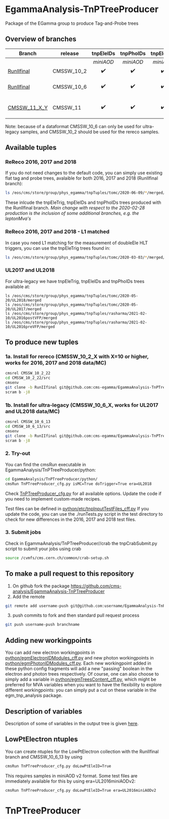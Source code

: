 # EgammaAnalysis-TnPTreeProducer

Package of the EGamma group to produce Tag-and-Probe trees

## Overview of branches

| Branch                                     | release            | tnpEleIDs          | tnpPhoIDs          | tnpEleTrig         | tnpEleReco         | purpose                                |
| ------------------------------------------ | ------------------ |:------------------:|:------------------:|:------------------:|:------------------:|:--------------------------------------:|
|                                            |                    | *miniAOD*          | *miniAOD*          | *miniAOD*          | *AOD*              |                                        |
| [RunIIfinal](../../tree/RunIIfinal)        | CMSSW\_10\_2       | :heavy_check_mark: | :heavy_check_mark: | :heavy_check_mark: | :heavy_check_mark: | Run II analysis                        |
| [RunIIfinal](../../tree/RunIIfinal)        | CMSSW\_10\_6       | :heavy_check_mark: | :heavy_check_mark: | :heavy_check_mark: | :heavy_check_mark: | Run II analysis using ultra-legacy     |
| [CMSSW\_11\_X\_Y](../../tree/CMSSW_11_X_Y) | CMSSW\_11          | :heavy_check_mark: | :heavy_check_mark: | :heavy_check_mark: | :white_check_mark: | Development for Run III (experimental) |

Note: because of a dataformat CMSSW\_10\_6 can only be used for ultra-legacy samples, and CMSSW\_10\_2 should be used for the rereco samples.

## Available tuples

### ReReco 2016, 2017 and 2018
If you do not need changes to the default code, you can simply use existing flat tag and probe trees, avalaible for both 2016, 2017 and 2018 (RunIIfinal branch):

```bash
ls /eos/cms/store/group/phys_egamma/tnpTuples/tomc/2020-06-09/*/merged/
```

These inlcude the tnpEleTrig, tnpEleIDs and tnpPhoIDs trees produced with the RunIIfinal branch.
*Main change with respect to the 2020-02-28 production is the inclusion of some additional branches, e.g. the leptonMva's*

### ReReco 2016, 2017 and 2018 - L1 matched
In case you need L1 matching for the measurement of doubleEle HLT triggers, you can use the tnpEleTrig trees found in:

```bash
ls /eos/cms/store/group/phys_egamma/tnpTuples/tomc/2020-03-03/*/merged/*L1matched.root
```

### UL2017 and UL2018
For ultra-legacy  we have tnpEleTrig, tnpEleIDs and tnpPhoIDs trees available at:
```
ls /eos/cms/store/group/phys_egamma/tnpTuples/tomc/2020-05-20/UL2018/merged
ls /eos/cms/store/group/phys_egamma/tnpTuples/tomc/2020-05-20/UL2017/merged
ls /eos/cms/store/group/phys_egamma/tnpTuples/rasharma/2021-02-10/UL2016postVFP/merged
ls /eos/cms/store/group/phys_egamma/tnpTuples/rasharma/2021-02-10/UL2016preVFP/merged
```


## To produce new tuples
### 1a. Install for rereco (CMSSW\_10\_2\_X with X=10 or higher, works for 2016, 2017 and 2018 data/MC)

```bash
cmsrel CMSSW_10_2_22
cd CMSSW_10_2_22/src
cmsenv
git clone -b RunIIfinal git@github.com:cms-egamma/EgammaAnalysis-TnPTreeProducer.git EgammaAnalysis/TnPTreeProducer
scram b -j8
```

### 1b. Install for ultra-legacy (CMSSW\_10\_6\_X, works for UL2017 and UL2018 data/MC)

```bash
cmsrel CMSSW_10_6_13
cd CMSSW_10_6_13/src
cmsenv
git clone -b RunIIfinal git@github.com:cms-egamma/EgammaAnalysis-TnPTreeProducer.git EgammaAnalysis/TnPTreeProducer
scram b -j8
```

### 2. Try-out
You can find the cmsRun executable in EgammaAnalysis/TnPTreeProducer/python:
```bash
cd EgammaAnalysis/TnPTreeProducer/python/
cmsRun TnPTreeProducer_cfg.py isMC=True doTrigger=True era=UL2018
```
Check [TnPTreeProducer\_cfg.py](python/TnPTreeProducer_cfg.py) for all available options. Update the code if you need to implement custom-made recipes.

Test files can be defined in [python/etc/tnpInputTestFiles\_cff.py](python/etc/tnpInputTestFiles_cff.py)
If you update the code, you can use the ./runTests.py script in the test directory to check for new differences in the 2016, 2017 and 2018 test files.

### 3. Submit jobs
Check in EgammaAnalysis/TnPTreeProducer//crab the tnpCrabSubmit.py script to submit your jobs using crab

```bash
source /cvmfs/cms.cern.ch/common/crab-setup.sh
```

## To make a pull request to this repository
1. On github fork the package https://github.com/cms-analysis/EgammaAnalysis-TnPTreeProducer
2. Add the remote
```bash
git remote add username-push git@github.com:username/EgammaAnalysis-TnPTreeProducer.git
```
3. push commits to fork and then standard pull request process
```bash
git push username-push branchname
```

## Adding new workingpoints
You can add new electron workingpoints in [python/egmElectronIDModules\_cff.py](python/egmElectronIDModules_cff.py) and new photon workingpoints
in [python/egmPhotonIDModules\_cff.py](python/egmPhotonIDModules_cff.py). Each new workingpoint added in these python config fragments will
add a new "passing<WP>" boolean in the electron and photon trees respectively. Of course, one can also choose to simply add a variable in
[python/egmTreesContent\_cff.py](python/egmTreesContent\_cff.py), which might be preferred for MVA variables when you want to have the
flexibility to explore different workingpoints: you can simply put a cut on these variable in the egm\_tnp\_analysis package.

## Description of variables

Description of some of variables in the output tree is given [here](VariablesInfo.md).

## LowPtElectron ntuples

You can create ntuples for the LowPtElectron collection with the RunIIfinal branch and CMSSW_10_6_13 by using
```bash
cmsRun TnPTreeProducer_cfg.py doLowPtEleID=True
```
This requires samples in miniAOD v2 format. Some test files are immediately available for this by using era=UL2016miniAODv2:
```bash
cmsRun TnPTreeProducer_cfg.py doLowPtEleID=True era=UL2016miniAODv2
```
# TnPTreeProducer
